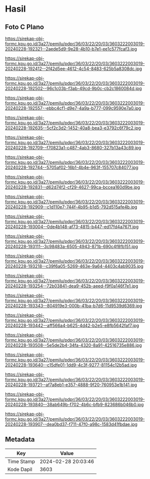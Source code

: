 # Hasil

## Foto C Plano

https://sirekap-obj-formc.kpu.go.id/3a27/pemilu/pdpr/36/03/22/20/03/3603222003019-20240228-192321--2aede5d9-9e28-4b10-b7e1-ee1c577fcaf3.jpg

https://sirekap-obj-formc.kpu.go.id/3a27/pemilu/pdpr/36/03/22/20/03/3603222003019-20240228-192412--2f42d5ee-4612-4c54-8483-625b5a8308dc.jpg

https://sirekap-obj-formc.kpu.go.id/3a27/pemilu/pdpr/36/03/22/20/03/3603222003019-20240228-192502--96c1c03b-f3ab-49cd-9b0c-cb2c1860084d.jpg

https://sirekap-obj-formc.kpu.go.id/3a27/pemilu/pdpr/36/03/22/20/03/3603222003019-20240228-192557--ebbc4cf1-d9e7-4a9a-b777-099c9590e7a0.jpg

https://sirekap-obj-formc.kpu.go.id/3a27/pemilu/pdpr/36/03/22/20/03/3603222003019-20240228-192635--5cf2c3d2-1452-40a8-bea3-e3792c6f79c2.jpg

https://sirekap-obj-formc.kpu.go.id/3a27/pemilu/pdpr/36/03/22/20/03/3603222003019-20240228-192709--f70823a1-c487-4ab3-8680-327b13a43c89.jpg

https://sirekap-obj-formc.kpu.go.id/3a27/pemilu/pdpr/36/03/22/20/03/3603222003019-20240228-192744--5705af02-16b1-4b4e-963f-155707c84077.jpg

https://sirekap-obj-formc.kpu.go.id/3a27/pemilu/pdpr/36/03/22/20/03/3603222003019-20240228-192831--d62d74f2-cf29-4627-99ca-bccea160d9be.jpg

https://sirekap-obj-formc.kpu.go.id/3a27/pemilu/pdpr/36/03/22/20/03/3603222003019-20240228-192909--c1d110e7-744f-4b95-b1d5-792d515afe4b.jpg

https://sirekap-obj-formc.kpu.go.id/3a27/pemilu/pdpr/36/03/22/20/03/3603222003019-20240228-193004--0de4b148-af73-4815-b447-ed17fd4a767f.jpg

https://sirekap-obj-formc.kpu.go.id/3a27/pemilu/pdpr/36/03/22/20/03/3603222003019-20240228-193111--3c98483a-6505-4943-871b-690c4f8fb151.jpg

https://sirekap-obj-formc.kpu.go.id/3a27/pemilu/pdpr/36/03/22/20/03/3603222003019-20240228-193218--c39f6a05-5269-463e-9a64-4403c4ab9035.jpg

https://sirekap-obj-formc.kpu.go.id/3a27/pemilu/pdpr/36/03/22/20/03/3603222003019-20240228-193254--72b03841-dea9-452b-aeed-f9f0a146f7e1.jpg

https://sirekap-obj-formc.kpu.go.id/3a27/pemilu/pdpr/36/03/22/20/03/3603222003019-20240228-193343--804919e3-000b-41ba-b7d6-11d9539d6369.jpg

https://sirekap-obj-formc.kpu.go.id/3a27/pemilu/pdpr/36/03/22/20/03/3603222003019-20240228-193442--aff566a4-b625-4d42-b2e5-e8fb5642faf7.jpg

https://sirekap-obj-formc.kpu.go.id/3a27/pemilu/pdpr/36/03/22/20/03/3603222003019-20240228-193508--5e5de2b4-34fa-4320-8a91-42516735e886.jpg

https://sirekap-obj-formc.kpu.go.id/3a27/pemilu/pdpr/36/03/22/20/03/3603222003019-20240228-193640--c15dfe01-1dd9-4c3f-9277-81154c12b5ad.jpg

https://sirekap-obj-formc.kpu.go.id/3a27/pemilu/pdpr/36/03/22/20/03/3603222003019-20240228-193721--af7a8eb1-e357-4888-9f20-760953e1b141.jpg

https://sirekap-obj-formc.kpu.go.id/3a27/pemilu/pdpr/36/03/22/20/03/3603222003019-20240228-193840--38ab649b-f702-4b6c-bfb9-823686b046b0.jpg

https://sirekap-obj-formc.kpu.go.id/3a27/pemilu/pdpr/36/03/22/20/03/3603222003019-20240228-193907--dea0bd37-f711-47f0-a98c-1583d41fbdae.jpg


## Metadata

| Key        | Value               |
| ---------- | ------------------- |
| Time Stamp | 2024-02-28 20:03:46 |
| Kode Dapil | 3603                |




